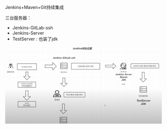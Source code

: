 Jenkins+Maven+Git持续集成

三台服务器：
- Jenkins-GitLab-ssh
- Jenkins-Server
- TestServer : 也装了jdk

![image](https://github.com/bsun33/note/blob/main/images/jenkins_1.png)




